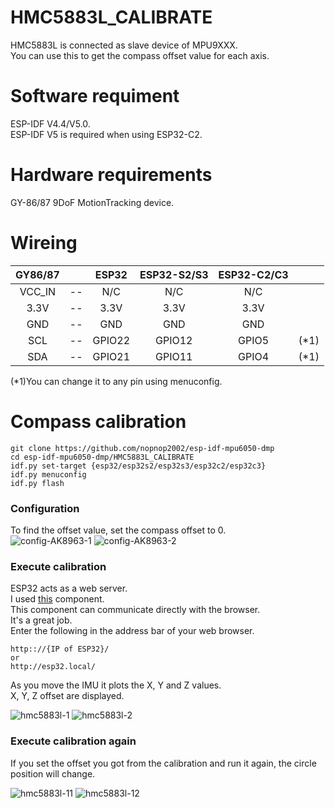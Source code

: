 # HMC5883L_CALIBRATE
HMC5883L is connected as slave device of MPU9XXX.   
You can use this to get the compass offset value for each axis.   

# Software requiment   
ESP-IDF V4.4/V5.0.   
ESP-IDF V5 is required when using ESP32-C2.   


# Hardware requirements
GY-86/87 9DoF MotionTracking device.   

# Wireing
|GY86/87||ESP32|ESP32-S2/S3|ESP32-C2/C3||
|:-:|:-:|:-:|:-:|:-:|:-:|
|VCC_IN|--|N/C|N/C|N/C||
|3.3V|--|3.3V|3.3V|3.3V||
|GND|--|GND|GND|GND||
|SCL|--|GPIO22|GPIO12|GPIO5|(*1)|
|SDA|--|GPIO21|GPIO11|GPIO4|(*1)|

(*1)You can change it to any pin using menuconfig.   

# Compass calibration
```
git clone https://github.com/nopnop2002/esp-idf-mpu6050-dmp
cd esp-idf-mpu6050-dmp/HMC5883L_CALIBRATE
idf.py set-target {esp32/esp32s2/esp32s3/esp32c2/esp32c3}
idf.py menuconfig
idf.py flash
```

### Configuration   
To find the offset value, set the compass offset to 0.   
![config-AK8963-1](https://user-images.githubusercontent.com/6020549/227429885-7326b087-f37e-4f42-9f7b-0928e27e1b01.jpg)
![config-AK8963-2](https://user-images.githubusercontent.com/6020549/227429891-0a10160d-e845-4a79-b188-7e3ae59c279f.jpg)

### Execute calibration   
ESP32 acts as a web server.   
I used [this](https://github.com/Molorius/esp32-websocket) component.   
This component can communicate directly with the browser.   
It's a great job.   
Enter the following in the address bar of your web browser.   
```
http:://{IP of ESP32}/
or
http://esp32.local/
```

As you move the IMU it plots the X, Y and Z values.   
X, Y, Z offset are displayed.   

![hmc5883l-1](https://user-images.githubusercontent.com/6020549/227674738-9d9eb071-e494-4de3-8829-d1426c398f3d.jpg)
![hmc5883l-2](https://user-images.githubusercontent.com/6020549/227674741-15c93ca8-17d4-487d-bc3e-12792c536a46.jpg)

### Execute calibration again   
If you set the offset you got from the calibration and run it again, the circle position will change.   

![hmc5883l-11](https://user-images.githubusercontent.com/6020549/227674769-63d77758-c217-4f0f-b7ac-1f310876191b.jpg)
![hmc5883l-12](https://user-images.githubusercontent.com/6020549/227674771-85e8e65c-44c4-4bac-b964-07f62f8bf31b.jpg)


